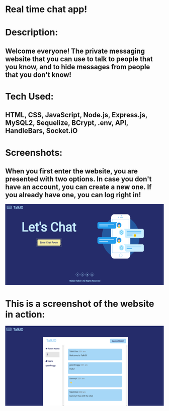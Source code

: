 # Real time chat app!

# Description:

## Welcome everyone! The private messaging website that you can use to talk to people that you know, and to hide messages from people that you don't know!

# Tech Used:

## HTML, CSS, JavaScript, Node.js, Express.js, MySQL2, Sequelize, BCrypt, .env, API, HandleBars, Socket.iO 

# Screenshots:

## When you first enter the website, you are presented with two options. In case you don't have an account, you can create a new one. If you already have one, you can log right in!

![](./Public/images/letschat.png)

# This is a screenshot of the website in action:

![](./Public/images/room1.png)




